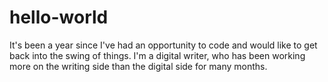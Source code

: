 # hello-world
It's been a year since I've had an opportunity to code and would like to get back into the swing of things.
I'm a digital writer, who has been working more on the writing side than the digital side for many months.
